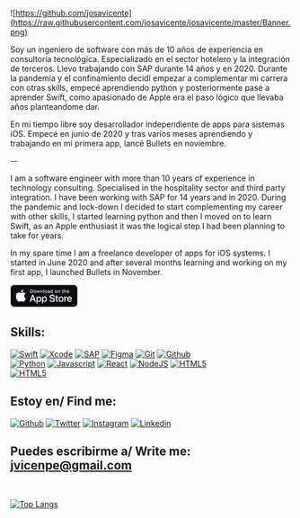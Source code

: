 <!--# ![https://github.com/josavicente](https://raw.githubusercontent.com/mouredev/mouredev/master/mouredev_emote.png) Hello, my name Josa -->

![https://github.com/josavicente](https://raw.githubusercontent.com/josavicente/josavicente/master/Banner.png)

Soy un ingeniero de software con más de 10 años de experiencia en consultoría tecnológica. Especializado en el sector hotelero y la integración de terceros. Llevo trabajando con SAP durante 14 años y en 2020. Durante la pandemia y el confinamiento decidí empezar a complementar mi carrera con otras skills, empecé aprendiendo python y posteriormente pasé a aprender Swift, como apasionado de Apple era el paso lógico que llevaba años planteandome dar.

En mi tiempo libre soy desarrollador independiente de apps para sistemas iOS. Empecé en junio de 2020 y tras varios meses aprendiendo y trabajando en mi primera app, lancé Bullets en noviembre.

--

I am a software engineer with more than 10 years of experience in technology consulting. Specialised in the hospitality sector and third party integration. I have been working with SAP for 14 years and in 2020. During the pandemic and lock-down I decided to start complementing my career with other skills, I started learning python and then I moved on to learn Swift, as an Apple enthusiast it was the logical step I had been planning to take for years.

In my spare time I am a freelance developer of apps for iOS systems. I started in June 2020 and after several months learning and working on my first app, I launched Bullets in November.

[![Bullets](https://raw.githubusercontent.com/josavicente/josavicente/master/AppStore.png)](https://apps.apple.com/es/app/bullets/id1536420851)

## Skills:
[![Swift](https://img.shields.io/badge/Swift-FA7343?style=for-the-badge&logo=swift&logoColor=white&labelColor=101010)]()
[![Xcode](https://img.shields.io/badge/Xcode-1575F9?style=for-the-badge&logo=xcode&logoColor=white&labelColor=101010)]()
[![SAP](https://img.shields.io/badge/SAP-6EB5A5?style=for-the-badge&logo=SAP&logoColor=white&labelColor=101010)]()
[![Figma](https://img.shields.io/badge/Figma-5FDED7?style=for-the-badge&logo=Figma&logoColor=white&labelColor=101010)]()
[![Git](https://img.shields.io/badge/git-F05032?style=for-the-badge&logo=git&logoColor=white&labelColor=101010)]()
[![Github](https://img.shields.io/badge/github-181717?style=for-the-badge&logo=github&logoColor=white&labelColor=101010)]()</br>
[![Python](https://img.shields.io/badge/Python-3776AB?style=for-the-badge&logo=Python&logoColor=white&labelColor=101010)]()
[![Javascript](https://img.shields.io/badge/Javascript-F7DF1E?style=for-the-badge&logo=Javascript&logoColor=white&labelColor=101010)]()
[![React](https://img.shields.io/badge/React-61DAFB?style=for-the-badge&logo=React&logoColor=white&labelColor=101010)]()
[![NodeJS](https://img.shields.io/badge/NodeJS-339933?style=for-the-badge&logo=nodedotjs&logoColor=white&labelColor=101010)]()
[![HTML5](https://img.shields.io/badge/HTML5-E34F26?style=for-the-badge&logo=html5&logoColor=white&labelColor=101010)]()</br>
[![HTML5](https://img.shields.io/badge/CSS3-1572B6?style=for-the-badge&logo=css3&logoColor=white&labelColor=101010)]()</br>



## Estoy en/ Find me:
[![Github](https://img.shields.io/badge/github-A259FF?style=for-the-badge&logo=Github&logoColor=white&labelColor=101010)](https://github.com/josavicente)
[![Twitter](https://img.shields.io/badge/twitter-52A7CC?style=for-the-badge&logo=Twitter&logoColor=white&labelColor=101010)](https://twitter.com/josavicente)
[![Instagram](https://img.shields.io/badge/instagram-800733?style=for-the-badge&logo=Instagram&logoColor=white&labelColor=101010)](https://www.instagram.com/josavicente/)
[![Linkedin](https://img.shields.io/badge/Linkedin-800733?style=for-the-badge&logo=linkedin&logoColor=white&labelColor=101010)](https://www.linkedin.com/in/jvicenpe/)



## Puedes escribirme a/ Write me: <jvicenpe@gmail.com>
</br>

<!--[![Josa's GitHub stats](https://github-readme-stats.vercel.app/api?username=josavicente)](https://github.com/josavicente)-->
[![Top Langs](https://github-readme-stats.vercel.app/api/top-langs/?username=josavicente)](https://github.com/josavicente/github-readme-stats)
<!--START_SECTION:waka-->

<!--END_SECTION:waka-->
